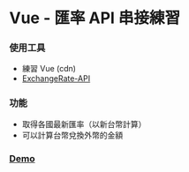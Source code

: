 # Vue - 匯率 API 串接練習

### 使用工具

- 練習 Vue (cdn)
- [ExchangeRate-API](https://www.exchangerate-api.com/)

### 功能

- 取得各國最新匯率（以新台幣計算）
- 可以計算台幣兌換外幣的金額

### [Demo](https://my-exchange-practicing.netlify.app/)
